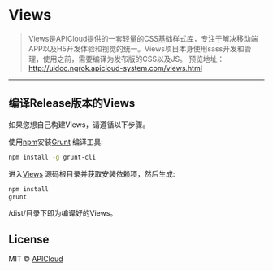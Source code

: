 # Views

> Views是APICloud提供的一套轻量的CSS基础样式库，专注于解决移动端APP以及H5开发体验和视觉的统一。Views项目本身使用sass开发和管理，使用之前，需要编译为发布版的CSS以及JS。
预览地址：http://uidoc.ngrok.apicloud-system.com/views.html

---

## 编译Release版本的Views

如果您想自己构建Views，请遵循以下步骤。

使用[npm](http://www.npmjs.com)安装[Grunt](http://gruntjs.com) 编译工具:

```bash
npm install -g grunt-cli
```

进入[Views](https://github.com/eclipsesource/tabris-js) 源码根目录并获取安装依赖项，然后生成:

```bash
npm install
grunt
```
/dist/目录下即为编译好的Views。

## License

MIT © [APICloud](https://www.apicloud.com)
